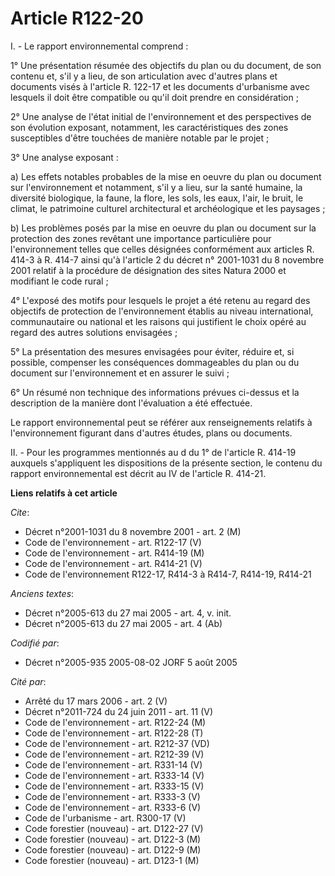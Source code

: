 # Article R122-20

I. - Le rapport environnemental comprend :

1° Une présentation résumée des objectifs du plan ou du document, de son contenu et, s'il y a lieu, de son articulation avec
d'autres plans et documents visés à l'article R. 122-17 et les documents d'urbanisme avec lesquels il doit être compatible ou
qu'il doit prendre en considération ;

2° Une analyse de l'état initial de l'environnement et des perspectives de son évolution exposant, notamment, les
caractéristiques des zones susceptibles d'être touchées de manière notable par le projet ;

3° Une analyse exposant :

a) Les effets notables probables de la mise en oeuvre du plan ou document sur l'environnement et notamment, s'il y a lieu,
sur la santé humaine, la diversité biologique, la faune, la flore, les sols, les eaux, l'air, le bruit, le climat, le
patrimoine culturel architectural et archéologique et les paysages ;

b) Les problèmes posés par la mise en oeuvre du plan ou document sur la protection des zones revêtant une importance
particulière pour l'environnement telles que celles désignées conformément aux articles R. 414-3 à R. 414-7 ainsi qu'à
l'article 2 du décret n° 2001-1031 du 8 novembre 2001 relatif à la procédure de désignation des sites Natura 2000 et
modifiant le code rural ;

4° L'exposé des motifs pour lesquels le projet a été retenu au regard des objectifs de protection de l'environnement établis
au niveau international, communautaire ou national et les raisons qui justifient le choix opéré au regard des autres
solutions envisagées ;

5° La présentation des mesures envisagées pour éviter, réduire et, si possible, compenser les conséquences dommageables du
plan ou du document sur l'environnement et en assurer le suivi ;

6° Un résumé non technique des informations prévues ci-dessus et la description de la manière dont l'évaluation a été
effectuée.

Le rapport environnemental peut se référer aux renseignements relatifs à l'environnement figurant dans d'autres études, plans
ou documents.

II. - Pour les programmes mentionnés au d du 1° de l'article R. 414-19 auxquels s'appliquent les dispositions de la présente
section, le contenu du rapport environnemental est décrit au IV de l'article R. 414-21.

**Liens relatifs à cet article**

_Cite_:

  - Décret n°2001-1031 du 8 novembre 2001 - art. 2 (M)
  - Code de l'environnement - art. R122-17 (V)
  - Code de l'environnement - art. R414-19 (M)
  - Code de l'environnement - art. R414-21 (V)
  - Code de l'environnement R122-17, R414-3 à R414-7, R414-19, R414-21

_Anciens textes_:

  - Décret n°2005-613 du 27 mai 2005 - art. 4, v. init.
  - Décret n°2005-613 du 27 mai 2005 - art. 4 (Ab)

_Codifié par_:

  - Décret n°2005-935 2005-08-02 JORF 5 août 2005

_Cité par_:

  - Arrêté du 17 mars 2006 - art. 2 (V)
  - Décret n°2011-724 du 24 juin 2011 - art. 11 (V)
  - Code de l'environnement - art. R122-24 (M)
  - Code de l'environnement - art. R122-28 (T)
  - Code de l'environnement - art. R212-37 (VD)
  - Code de l'environnement - art. R212-39 (V)
  - Code de l'environnement - art. R331-14 (V)
  - Code de l'environnement - art. R333-14 (V)
  - Code de l'environnement - art. R333-15 (V)
  - Code de l'environnement - art. R333-3 (V)
  - Code de l'environnement - art. R333-6 (V)
  - Code de l'urbanisme - art. R300-17 (V)
  - Code forestier (nouveau) - art. D122-27 (V)
  - Code forestier (nouveau) - art. D122-3 (M)
  - Code forestier (nouveau) - art. D122-9 (M)
  - Code forestier (nouveau) - art. D123-1 (M)
